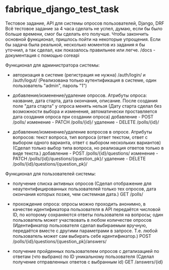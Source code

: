 # fabrique_django_test_task
Тестовоe задание, API для системы опросов пользователей, Django, DRF
Всё тестовое задание за 4 часа сделать не успел, думаю, если бы было больше времени, смог бы сделать его получше. Чтобы закончить основной функционал, 
пришлось пойти на некоторые упрощения. Если бы задача была реальной, несколько моментов из задания я бы уточнил, а так сделал, как показалось правильнее или легче.
/docs - документация с помощью coreapi


Функционал для администратора системы:
- авторизация в системе (регистрация не нужна) /auth/login/ и /auth/logut/
(Реализована только аутентификация в системе, один пользователь "admin", пароль "1")

- добавление/изменение/удаление опросов. Атрибуты опроса: название, дата старта, дата окончания, описание. После создания поле "дата старта" у опроса менять нельзя
(Дату старта сделал без возможности выбора и изменения, автоматически проставляется дата создания опроса при создании опроса)
добавление - POST /polls/
изменение - PATCH /polls/{id}/
удаление - DELETE /polls/{id}/

- добавление/изменение/удаление вопросов в опросе. Атрибуты вопросов: текст вопроса, тип вопроса (ответ текстом, ответ с выбором одного варианта, ответ с выбором нескольких вариантов)
(Сделал только выбор типа вопроса, но реализация ответов только в виде текста.)
добавление - POST /polls/{id}/questions/
изменение - PATCH /polls/{id}/questions/{question_pk}/
удаление - DELETE /polls/{id}/questions/{question_pk}/



Функционал для пользователей системы:

- получение списка активных опросов
(Сделал отображение для неаутентифицированных пользователей только тех опросов, дата окончания которых позже, чем системная дата.)
GET /polls/

- прохождение опроса: опросы можно проходить анонимно, в качестве идентификатора пользователя в API передаётся числовой ID, по которому сохраняются ответы пользователя на вопросы; один пользователь может участвовать в любом количестве опросов
(Идентификатор пользователя сделал выбираемым вручную, передаётся вместе с другими параметрами в запросе. Т.е. любой пользователь может сам выбирать себе идентификатор.)
POST /polls/{id}/questions/{question_pk}/answers/

- получение пройденных пользователем опросов с детализацией по ответам (что выбрано) по ID уникальному пользователя
(Сделал получение отправленных ответов с выбранным id)
GET /answers/{id}

